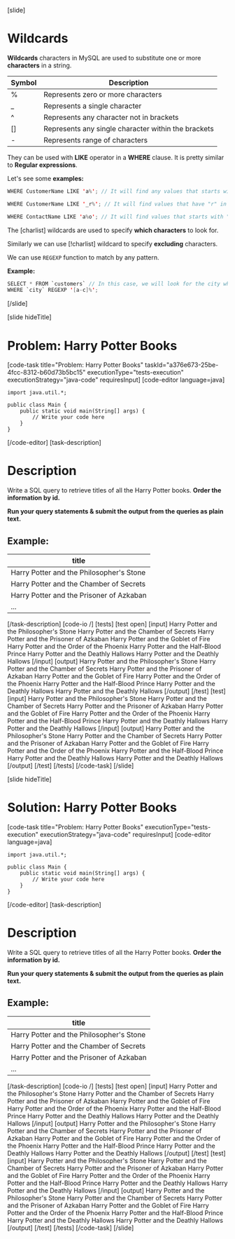 [slide]

# Wildcards

**Wildcards** characters in MySQL are used to substitute one or more **characters** in a string.

| Symbol | Description |
| --- | --- |
| % | Represents zero or more characters |
| _ | Represents a single character |
| ^ | Represents any character not in brackets |
| [] | Represents any single character within the brackets |
| - | Represents range of characters |

They can be used with **LIKE** operator in a **WHERE** clause. It is pretty similar to **Regular expressions**.

Let's see some **examples:**

``` java
WHERE CustomerName LIKE 'a%'; // It will find any values that starts with "a" (Customer name in our case).
```

``` java
WHERE CustomerName LIKE '_r%'; // It will find values that have "r" in second position.
```

``` java
WHERE ContactName LIKE 'a%o'; // It will find values that starts with "a" and ends with "o".
```

The \[charlist\] wildcards are used to specify **which characters** to look for.

Similarly we can use \[!charlist\] wildcard to specify **excluding** characters.

We can use `REGEXP` function to match by any pattern.

**Example:**

``` java
SELECT * FROM `customers` // In this case, we will look for the city which is "a" , "b" or "c".
WHERE `city` REGEXP '[a-c]%'; 
```



[/slide]


[slide hideTitle]
# Problem: Harry Potter Books
[code-task title="Problem: Harry Potter Books" taskId="a376e673-25be-4fcc-8312-b60d73b5bc15" executionType="tests-execution" executionStrategy="java-code" requiresInput]
[code-editor language=java]
```
import java.util.*;

public class Main {
    public static void main(String[] args) {
        // Write your code here
    }
}
```
[/code-editor]
[task-description]

# Description

Write a SQL query to retrieve titles of all the Harry Potter books. **Order the information by id.** 

**Run your query statements & submit the output from the queries as plain text.**


## Example:

| title |
| --- |
| Harry Potter and the Philosopher's Stone |
| Harry Potter and the Chamber of Secrets |
| Harry Potter and the Prisoner of Azkaban |
| ... |

[/task-description]
[code-io /]
[tests]
[test open]
[input]
Harry Potter and the Philosopher's Stone
Harry Potter and the Chamber of Secrets
Harry Potter and the Prisoner of Azkaban
Harry Potter and the Goblet of Fire
Harry Potter and the Order of the Phoenix
Harry Potter and the Half-Blood Prince
Harry Potter and the Deathly Hallows
Harry Potter and the Deathly Hallows
[/input]
[output]
Harry Potter and the Philosopher's Stone
Harry Potter and the Chamber of Secrets
Harry Potter and the Prisoner of Azkaban
Harry Potter and the Goblet of Fire
Harry Potter and the Order of the Phoenix
Harry Potter and the Half-Blood Prince
Harry Potter and the Deathly Hallows
Harry Potter and the Deathly Hallows
[/output]
[/test]
[test]
[input]
Harry Potter and the Philosopher's Stone
Harry Potter and the Chamber of Secrets
Harry Potter and the Prisoner of Azkaban
Harry Potter and the Goblet of Fire
Harry Potter and the Order of the Phoenix
Harry Potter and the Half-Blood Prince
Harry Potter and the Deathly Hallows
Harry Potter and the Deathly Hallows
[/input]
[output]
Harry Potter and the Philosopher's Stone
Harry Potter and the Chamber of Secrets
Harry Potter and the Prisoner of Azkaban
Harry Potter and the Goblet of Fire
Harry Potter and the Order of the Phoenix
Harry Potter and the Half-Blood Prince
Harry Potter and the Deathly Hallows
Harry Potter and the Deathly Hallows
[/output]
[/test]
[/tests]
[/code-task]
[/slide]

[slide hideTitle]

# Solution: Harry Potter Books
[code-task title="Problem: Harry Potter Books" executionType="tests-execution" executionStrategy="java-code" requiresInput]
[code-editor language=java]
```
import java.util.*;

public class Main {
    public static void main(String[] args) {
        // Write your code here
    }
}
```
[/code-editor]
[task-description]

# Description

Write a SQL query to retrieve titles of all the Harry Potter books. **Order the information by id.** 

**Run your query statements & submit the output from the queries as plain text.**


## Example:

| title |
| --- |
| Harry Potter and the Philosopher's Stone |
| Harry Potter and the Chamber of Secrets |
| Harry Potter and the Prisoner of Azkaban |
| ... |

[/task-description]
[code-io /]
[tests]
[test open]
[input]
Harry Potter and the Philosopher's Stone
Harry Potter and the Chamber of Secrets
Harry Potter and the Prisoner of Azkaban
Harry Potter and the Goblet of Fire
Harry Potter and the Order of the Phoenix
Harry Potter and the Half-Blood Prince
Harry Potter and the Deathly Hallows
Harry Potter and the Deathly Hallows
[/input]
[output]
Harry Potter and the Philosopher's Stone
Harry Potter and the Chamber of Secrets
Harry Potter and the Prisoner of Azkaban
Harry Potter and the Goblet of Fire
Harry Potter and the Order of the Phoenix
Harry Potter and the Half-Blood Prince
Harry Potter and the Deathly Hallows
Harry Potter and the Deathly Hallows
[/output]
[/test]
[test]
[input]
Harry Potter and the Philosopher's Stone
Harry Potter and the Chamber of Secrets
Harry Potter and the Prisoner of Azkaban
Harry Potter and the Goblet of Fire
Harry Potter and the Order of the Phoenix
Harry Potter and the Half-Blood Prince
Harry Potter and the Deathly Hallows
Harry Potter and the Deathly Hallows
[/input]
[output]
Harry Potter and the Philosopher's Stone
Harry Potter and the Chamber of Secrets
Harry Potter and the Prisoner of Azkaban
Harry Potter and the Goblet of Fire
Harry Potter and the Order of the Phoenix
Harry Potter and the Half-Blood Prince
Harry Potter and the Deathly Hallows
Harry Potter and the Deathly Hallows
[/output]
[/test]
[/tests]
[/code-task]
[/slide]

